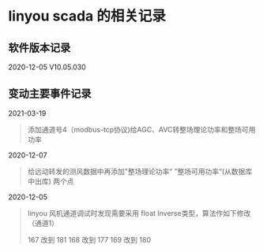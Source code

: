 
# linyou scada 的相关记录

## 软件版本记录

2020-12-05  V10.05.030






## 变动主要事件记录

2021-03-19

>   添加通道号4（modbus-tcp协议)给AGC、AVC转整场理论功率和整场可用功率

2020-12-07

>   给远动转发的测风数据中再添加"整场理论功率“ ”整场可用功率“(从数据库中出库)
>   两个点

2020-12-05

>   linyou 风机通道调试时发现需要采用 float Inverse类型，算法作如下修改（通道1）
>   
>   167  改到 181
>   168  改到 177
>   169  改到 180

